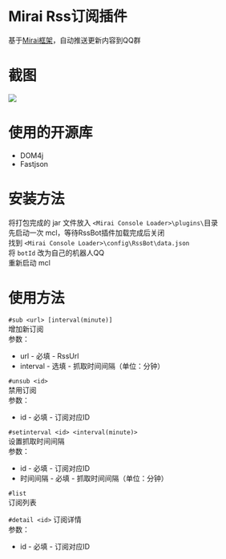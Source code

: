 # Mirai Rss订阅插件

基于[Mirai框架](https://github.com/mamoe/mirai)，自动推送更新内容到QQ群

# 截图

![](https://pic.rmb.bdstatic.com/bjh/fe21f012edc545460c9e4e5a6414b0e4.png)

# 使用的开源库

- DOM4j
- Fastjson

# 安装方法

将打包完成的 jar 文件放入 `<Mirai Console Loader>\plugins\`目录  
先启动一次 mcl，等待RssBot插件加载完成后关闭    
找到 `<Mirai Console Loader>\config\RssBot\data.json`  
将 `botId` 改为自己的机器人QQ  
重新启动 mcl

# 使用方法

`#sub <url> [interval(minute)]`  
增加新订阅  
参数：  
- url - 必填 - RssUrl  
- interval - 选填 - 抓取时间间隔（单位：分钟）

`#unsub <id>`  
禁用订阅  
参数：
- id - 必填 - 订阅对应ID

`#setinterval <id> <interval(minute)>`  
设置抓取时间间隔  
参数：
- id - 必填 - 订阅对应ID
- 时间间隔 - 必填 - 抓取时间间隔（单位：分钟）

`#list`  
订阅列表

`#detail <id>`
订阅详情  
参数：
- id - 必填 - 订阅对应ID
